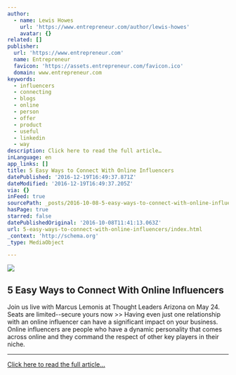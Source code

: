 ```yaml
---
author:
  - name: Lewis Howes
    url: 'https://www.entrepreneur.com/author/lewis-howes'
    avatar: {}
related: []
publisher:
  url: 'https://www.entrepreneur.com'
  name: Entrepreneur
  favicon: 'https://assets.entrepreneur.com/favicon.ico'
  domain: www.entrepreneur.com
keywords:
  - influencers
  - connecting
  - blogs
  - online
  - person
  - offer
  - product
  - useful
  - linkedin
  - way
description: Click here to read the full article…
inLanguage: en
app_links: []
title: 5 Easy Ways to Connect With Online Influencers
datePublished: '2016-12-19T16:49:37.871Z'
dateModified: '2016-12-19T16:49:37.205Z'
via: {}
inFeed: true
sourcePath: _posts/2016-10-08-5-easy-ways-to-connect-with-online-influencers.md
hasPage: true
starred: false
datePublishedOriginal: '2016-10-08T11:41:13.063Z'
url: 5-easy-ways-to-connect-with-online-influencers/index.html
_context: 'http://schema.org'
_type: MediaObject

---
```

<article style=""><img src="https://s3-us-west-2.amazonaws.com/the-grid-img/p/376ed497be97017924509bc63a97c12c1cb9847c.jpg" /><h1>5 Easy Ways to Connect With Online Influencers</h1><p>Join us live with Marcus Lemonis at Thought Leaders Arizona on May 24. Seats are limited--secure yours now &gt;&gt; Having even just one relationship with an online influencer can have a significant impact on your business. Online influencers are people who have a dynamic personality that comes across online and they command the respect of other key players in their niche.</p></article>

---

[Click here to read the full article...][0]

[0]: https://www.entrepreneur.com/article/227786 "Click here to read the full article..."